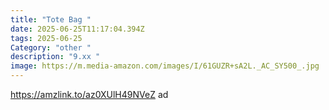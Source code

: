 ```yaml
---
title: "Tote Bag "
date: 2025-06-25T11:17:04.394Z
tags: 2025-06-25
Category: "other "
description: "9.xx "
image: https://m.media-amazon.com/images/I/61GUZR+sA2L._AC_SY500_.jpg
---
```

https://amzlink.to/az0XUlH49NVeZ  ad